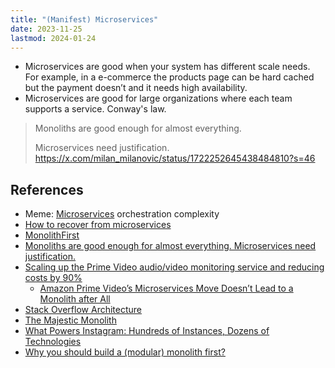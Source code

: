 ```yaml
---
title: "(Manifest) Microservices"
date: 2023-11-25
lastmod: 2024-01-24
---
```

- Microservices are good when your system has different scale needs. For example, in a e-commerce the products page can be hard cached but the payment doesn’t and it needs high availability.
- Microservices are good for large organizations where each team supports a service. Conway's law.

> Monoliths are good enough for almost everything.
>
> Microservices need justification.
https://x.com/milan_milanovic/status/1722252645438484810?s=46
## References
- Meme: [Microservices](https://youtu.be/y8OnoxKotPQ?si=gB0Gpt8Pwey-Mt9Z) orchestration complexity
- [How to recover from microservices](https://world.hey.com/dhh/how-to-recover-from-microservices-ce3803cc)
- [MonolithFirst](https://martinfowler.com/bliki/MonolithFirst.html)
- [Monoliths are good enough for almost everything. Microservices need justification.](https://twitter.com/milan_milanovic/status/1722252645438484810)
- [Scaling up the Prime Video audio/video monitoring service and reducing costs by 90%](https://www.primevideotech.com/video-streaming/scaling-up-the-prime-video-audio-video-monitoring-service-and-reducing-costs-by-90)
	- [Amazon Prime Video’s Microservices Move Doesn’t Lead to a Monolith after All](https://thenewstack.io/amazon-prime-videos-microservices-move-doesnt-lead-to-a-monolith-after-all/)
- [Stack Overflow Architecture](https://stackexchange.com/performance)
- [The Majestic Monolith](https://m.signalvnoise.com/the-majestic-monolith/)
- [What Powers Instagram: Hundreds of Instances, Dozens of Technologies](https://instagram-engineering.com/what-powers-instagram-hundreds-of-instances-dozens-of-technologies-adf2e22da2ad)
- [Why you should build a (modular) monolith first?](https://twitter.com/milan_milanovic/status/1722573693795086378)
